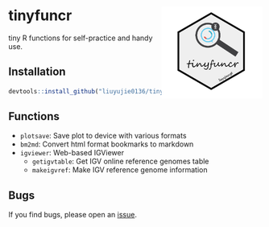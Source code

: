 # tinyfuncr <img src="logo-tinyfuncr.png" width=200 align="right" />

tiny R functions for self-practice and handy use.

## Installation

```r
devtools::install_github("liuyujie0136/tinyfuncr")
```
## Functions

* `plotsave`: Save plot to device with various formats
* `bm2md`: Convert html format bookmarks to markdown
* `igviewer`: Web-based IGViewer
  * `getigvtable`: Get IGV online reference genomes table
  * `makeigvref`: Make IGV reference genome information

## Bugs

If you find bugs, please open an [issue](https://github.com/liuyujie0136/tinyfuncr/issues).
